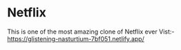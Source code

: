 # Netflix
This is one of the most amazing clone of Netflix ever
Vist:- https://glistening-nasturtium-7bf051.netlify.app/
